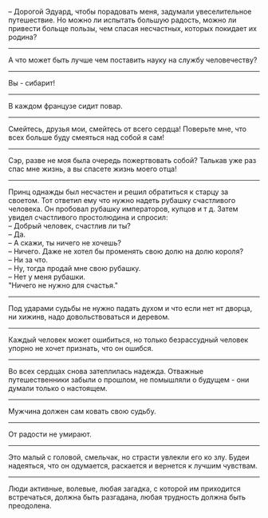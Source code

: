 &ndash; Дорогой Эдуард, чтобы порадовать меня, задумали увеселительное путешествие. Но можно ли испытать большую радость, можно ли привести больще пользы, чем спасая несчастных, которых покидает их родина?
***
А что может быть лучше чем поставить науку на службу человечеству?
***
Вы - сибарит!
***
В каждом французе сидит повар.
***
Смейтесь, друзья мои, смейтесь от всего сердца! Поверьте мне, что всех больше буду смеяться над собой я сам!
***
Сэр, разве не моя была очередь пожертвовать собой? Талькав уже раз спас мне жизнь, а вы спасете жизнь моего отца!
***
Принц однажды был несчастен и решил обратиться к старцу за своетом. Тот ответил ему что нужно надеть рубашку счастливого человека. Он пробовал рубашку императоров, купцов и т д. Затем увидел счастливого простолюдина и спросил:  
&ndash; Добрый человек, счастлив ли ты?  
&ndash; Да.  
&ndash; А скажи, ты ничего не хочешь?  
&ndash; Ничего. Даже не хотел бы променять свою долю на долю короля?  
&ndash; Ни за что.  
&ndash; Ну, тогда продай мне свою рубашку.  
&ndash; Нет у меня рубашки.  
"Ничего не нужно для счастья."  
***
Под ударами судьбы не нужно падать духом и что если нет нт дворца, ни хижинв, надо довольствоваться и деревом.
***
Каждый человек может ошибиться, но только безрассудный человек упорно не хочет признать, что он ошибся.
***
Во всех сердцах снова затеплилась надежда. Отважные путешественники забыли о прошлом, не помышляли о будущем  - они думали только о настоящем.
***
Мужчина должен сам ковать свою судьбу.
***
От радости не умирают.
***
Это малый с головой, смельчак, но страсти увлекли его ко злу. Будеи надеяться, что он одумается, раскается и вернется к лучшим чувствам.
***
Люди активные, волевые, любая загадка, с которой им приходится встречаться, должна быть разгадана, любая трудность должна быть преодолена.
